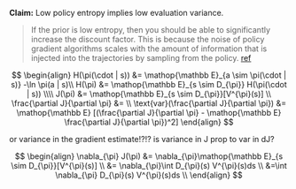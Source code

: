 __Claim:__ Low policy entropy implies low evaluation variance.

> If the prior is low entropy, then you should be able to significantly increase the discount factor. This is because the noise of policy gradient algorithms scales with the amount of information that is injected into the trajectories by sampling from the policy. [ref](https://blog.aqnichol.com/2019/04/03/prierarchy-implicit-hierarchies/)

$$
\begin{align}
H(\pi(\cdot | s)) &=  \mathop{\mathbb E}_{a \sim \pi(\cdot | s)} -\ln \pi(a | s)\\
H(\pi) &= \mathop{\mathbb E}_{s \sim D_{\pi}} H(\pi(\cdot | s)) \\\\
J(\pi) &= \mathop{\mathbb E}_{s \sim D_{\pi}}[V^{\pi}(s)] \\
\frac{\partial J}{\partial \pi} &= \\
\text{var}(\frac{\partial J}{\partial \pi}) &= \mathop{\mathbb E} [(\frac{\partial J}{\partial \pi} - \mathop{\mathbb E} \frac{\partial J}{\partial \pi})^2]
\end{align}
$$


or variance in the gradient estimate!?!?
is variance in J prop to var in dJ?


$$
\begin{align}
\nabla_{\pi} J(\pi) &= \nabla_{\pi}\mathop{\mathbb E}_{s \sim D_{\pi}}[V^{\pi}(s)] \\
&= \nabla_{\pi}\int D_{\pi}(s) V^{\pi}(s)ds \\
&=\int \nabla_{\pi} D_{\pi}(s) V^{\pi}(s)ds \\
\end{align}
$$

